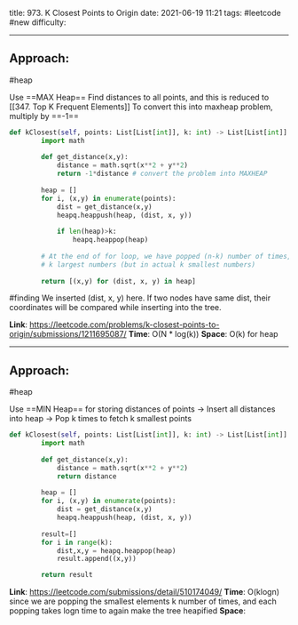 title: 973. K Closest Points to Origin
date: 2021-06-19 11:21
tags: #leetcode #new
difficulty:

---
## Approach:
#heap 

Use ==MAX Heap==
Find distances to all points, and this is reduced to [[347. Top K Frequent Elements]]
To convert this into maxheap problem, multiply by ==-1==

```python
def kClosest(self, points: List[List[int]], k: int) -> List[List[int]]:
        import math
        
        def get_distance(x,y):
            distance = math.sqrt(x**2 + y**2)
            return -1*distance # convert the problem into MAXHEAP
    
        heap = []
        for i, (x,y) in enumerate(points):
            dist = get_distance(x,y)
            heapq.heappush(heap, (dist, x, y))
            
            if len(heap)>k:
                heapq.heappop(heap)
        
        # At the end of for loop, we have popped (n-k) number of times, leaving us with 
        # k largest numbers (but in actual k smallest numbers)
        
        return [(x,y) for (dist, x, y) in heap]
```

#finding 
We inserted (dist, x, y) here.
If two nodes have same dist, their coordinates will be compared while inserting into the tree.

**Link**: https://leetcode.com/problems/k-closest-points-to-origin/submissions/1211695087/
**Time**: O(N * log(k))
**Space**: O(k) for heap

---
## Approach:
#heap 

Use ==MIN Heap== for storing distances of points
-> Insert all distances into heap
-> Pop k times to fetch k smallest points 

```python
def kClosest(self, points: List[List[int]], k: int) -> List[List[int]]:
        import math
        
        def get_distance(x,y):
            distance = math.sqrt(x**2 + y**2)
            return distance
    
        heap = []
        for i, (x,y) in enumerate(points):
            dist = get_distance(x,y)
            heapq.heappush(heap, (dist, x, y))        
        
        result=[]
        for i in range(k):
            dist,x,y = heapq.heappop(heap)
            result.append((x,y))

        return result
```


**Link**: https://leetcode.com/submissions/detail/510174049/
**Time**: O(klogn) since we are popping the smallest elements k number of times, and each popping takes logn time to again make the tree heapified
**Space**: